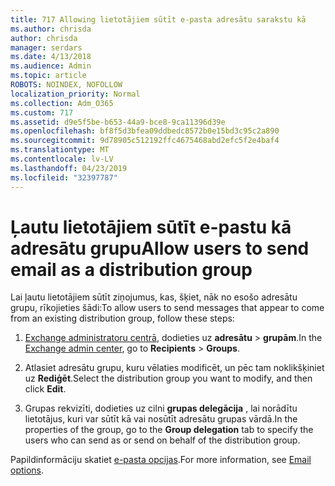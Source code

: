 ```yaml
---
title: 717 Allowing lietotājiem sūtīt e-pasta adresātu sarakstu kā
ms.author: chrisda
author: chrisda
manager: serdars
ms.date: 4/13/2018
ms.audience: Admin
ms.topic: article
ROBOTS: NOINDEX, NOFOLLOW
localization_priority: Normal
ms.collection: Adm_O365
ms.custom: 717
ms.assetid: d9e5f5be-b653-44a9-bce8-9ca11396d39e
ms.openlocfilehash: bf8f5d3bfea09ddbedc8572b0e15bd3c95c2a890
ms.sourcegitcommit: 9d78905c512192ffc4675468abd2efc5f2e4baf4
ms.translationtype: MT
ms.contentlocale: lv-LV
ms.lasthandoff: 04/23/2019
ms.locfileid: "32397787"
---
```

# <a name="allow-users-to-send-email-as-a-distribution-group"></a><span data-ttu-id="2c0e3-102">Ļautu lietotājiem sūtīt e-pastu kā adresātu grupu</span><span class="sxs-lookup"><span data-stu-id="2c0e3-102">Allow users to send email as a distribution group</span></span>

<span data-ttu-id="2c0e3-103">Lai ļautu lietotājiem sūtīt ziņojumus, kas, šķiet, nāk no esošo adresātu grupu, rīkojieties šādi:</span><span class="sxs-lookup"><span data-stu-id="2c0e3-103">To allow users to send messages that appear to come from an existing distribution group, follow these steps:</span></span>

1. <span data-ttu-id="2c0e3-104">[Exchange administratoru centrā](https://outlook.office365.com/ecp/), dodieties uz **adresātu** \> **grupām**.</span><span class="sxs-lookup"><span data-stu-id="2c0e3-104">In the [Exchange admin center](https://outlook.office365.com/ecp/), go to **Recipients** \> **Groups**.</span></span>

2. <span data-ttu-id="2c0e3-105">Atlasiet adresātu grupu, kuru vēlaties modificēt, un pēc tam noklikšķiniet uz **Rediģēt**.</span><span class="sxs-lookup"><span data-stu-id="2c0e3-105">Select the distribution group you want to modify, and then click **Edit**.</span></span>

3. <span data-ttu-id="2c0e3-106">Grupas rekvizīti, dodieties uz cilni **grupas delegācija** , lai norādītu lietotājus, kuri var sūtīt kā vai nosūtīt adresātu grupas vārdā.</span><span class="sxs-lookup"><span data-stu-id="2c0e3-106">In the properties of the group, go to the **Group delegation** tab to specify the users who can send as or send on behalf of the distribution group.</span></span>

<span data-ttu-id="2c0e3-107">Papildinformāciju skatiet [e-pasta opcijas](https://technet.microsoft.com/library/bb124513.aspx#groupdelegation).</span><span class="sxs-lookup"><span data-stu-id="2c0e3-107">For more information, see [Email options](https://technet.microsoft.com/library/bb124513.aspx#groupdelegation).</span></span>
